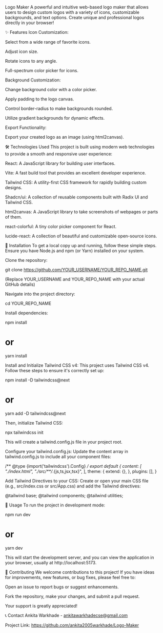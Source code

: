Logo Maker
A powerful and intuitive web-based logo maker that allows users to design custom logos with a variety of icons, customizable backgrounds, and text options. Create unique and professional logos directly in your browser!


✨ Features
Icon Customization:

Select from a wide range of favorite icons.

Adjust icon size.

Rotate icons to any angle.

Full-spectrum color picker for icons.

Background Customization:

Change background color with a color picker.

Apply padding to the logo canvas.

Control border-radius to make backgrounds rounded.

Utilize gradient backgrounds for dynamic effects.

Export Functionality:

Export your created logo as an image (using html2canvas).

🛠️ Technologies Used
This project is built using modern web technologies to provide a smooth and responsive user experience:

React: A JavaScript library for building user interfaces.

Vite: A fast build tool that provides an excellent developer experience.

Tailwind CSS: A utility-first CSS framework for rapidly building custom designs.

Shadcn/ui: A collection of reusable components built with Radix UI and Tailwind CSS.

html2canvas: A JavaScript library to take screenshots of webpages or parts of them.

react-colorful: A tiny color picker component for React.

lucide-react: A collection of beautiful and customizable open-source icons.

🚀 Installation
To get a local copy up and running, follow these simple steps. Ensure you have Node.js and npm (or Yarn) installed on your system.

Clone the repository:

git clone https://github.com/YOUR_USERNAME/YOUR_REPO_NAME.git

(Replace YOUR_USERNAME and YOUR_REPO_NAME with your actual GitHub details)

Navigate into the project directory:

cd YOUR_REPO_NAME

Install dependencies:

npm install
# or
yarn install

Install and Initialize Tailwind CSS v4:
This project uses Tailwind CSS v4. Follow these steps to ensure it's correctly set up:

npm install -D tailwindcss@next
# or
yarn add -D tailwindcss@next

Then, initialize Tailwind CSS:

npx tailwindcss init

This will create a tailwind.config.js file in your project root.

Configure your tailwind.config.js:
Update the content array in tailwind.config.js to include all your component files:

/** @type {import('tailwindcss').Config} */
export default {
  content: [
    "./index.html",
    "./src/**/*.{js,ts,jsx,tsx}",
  ],
  theme: {
    extend: {},
  },
  plugins: [],
}

Add Tailwind Directives to your CSS:
Create or open your main CSS file (e.g., src/index.css or src/App.css) and add the Tailwind directives:

@tailwind base;
@tailwind components;
@tailwind utilities;

🏃 Usage
To run the project in development mode:

npm run dev
# or
yarn dev

This will start the development server, and you can view the application in your browser, usually at http://localhost:5173.

🤝 Contributing
We welcome contributions to this project! If you have ideas for improvements, new features, or bug fixes, please feel free to:

Open an issue to report bugs or suggest enhancements.

Fork the repository, make your changes, and submit a pull request.

Your support is greatly appreciated!

📞 Contact
Ankita Warkhade - ankitawarkhadecse@gmail.com

Project Link: https://github.com/ankita2005warkhade/Logo-Maker
